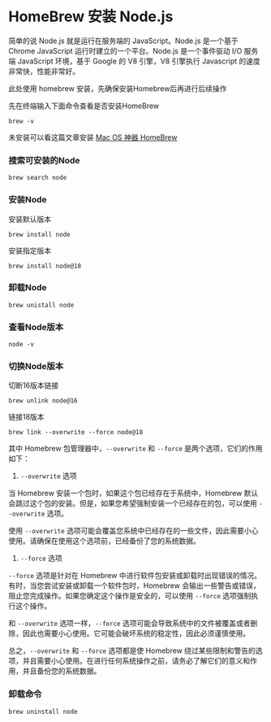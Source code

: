 # HomeBrew 安装 Node.js

简单的说 Node.js 就是运行在服务端的 JavaScript。Node.js 是一个基于 Chrome JavaScript 运行时建立的一个平台。Node.js 是一个事件驱动 I/O 服务端 JavaScript 环境，基于 Google 的 V8 引擎，V8 引擎执行 Javascript 的速度非常快，性能非常好。

此处使用 homebrew 安装，先确保安装Homebrew后再进行后续操作

先在终端输入下面命令查看是否安装HomeBrew 

```
brew -v
```

未安装可以看这篇文章安装 [Mac OS 神器 HomeBrew](https://blog.hhdxw.top/archives/242) 

### 搜索可安装的Node

```shell
brew search node
```

### 安装Node

安装默认版本

```shell
brew install node
```

安装指定版本

```shell l
brew install node@18
```

### 卸载Node

```shell
brew unistall node
```

### 查看Node版本

```shell
node -v
```

### 切换Node版本

切断16版本链接

```shell
brew unlink node@16
```

链接18版本

```shell
brew link --overwrite --force node@18
```

其中 Homebrew 包管理器中，`--overwrite` 和 `--force` 是两个选项，它们的作用如下：

1. `--overwrite` 选项

当 Homebrew 安装一个包时，如果这个包已经存在于系统中，Homebrew 默认会跳过这个包的安装。但是，如果您希望强制安装一个已经存在的包，可以使用 `--overwrite` 选项。

使用 `--overwrite` 选项可能会覆盖您系统中已经存在的一些文件，因此需要小心使用。请确保在使用这个选项前，已经备份了您的系统数据。

1. `--force` 选项

`--force` 选项是针对在 Homebrew 中进行软件包安装或卸载时出现错误的情况。有时，当您尝试安装或卸载一个软件包时，Homebrew 会输出一些警告或错误，阻止您完成操作。如果您确定这个操作是安全的，可以使用 `--force` 选项强制执行这个操作。

和 `--overwrite` 选项一样，`--force` 选项可能会导致系统中的文件被覆盖或者删除，因此也需要小心使用。它可能会破坏系统的稳定性，因此必须谨慎使用。

总之，`--overwrite` 和 `--force` 选项都是使 Homebrew 绕过某些限制和警告的选项，并且需要小心使用。在进行任何系统操作之前，请务必了解它们的意义和作用，并且备份您的系统数据。

### 卸载命令

```text
brew uninstall node
```

